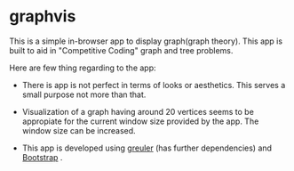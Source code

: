 # graphvis

This is a simple in-browser app to display graph(graph theory). This app is built to aid in "Competitive Coding" graph and tree problems.

Here are few thing regarding to the app:

* There is app is not perfect in terms of looks or aesthetics. This serves a small purpose not more than that.

* Visualization of a graph having around 20 vertices seems to be appropiate for the current window size provided by the app. The window size can be increased.

* This app is developed using [greuler](https://maurizzzio.github.io/greuler/#/)  (has further dependencies) and [Bootstrap](http://getbootstrap.com/)  .

